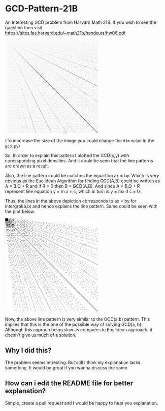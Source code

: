 # GCD-Pattern-21B
An Interesting GCD problem from Harvard Math 21B. If you wish to see the question then visit 
https://sites.fas.harvard.edu/~math21b/handouts/hw06.pdf

![alt text](https://github.com/GeVic/GCD-Pattern-21B/blob/master/gcd.png)

(To inccrease the size of the image you could change the ```dim``` value in the ```gcd.py```)

So, In order to explain this pattern I plotted the GCD(x,y) with coressponding pixel densities.
And it could be seen that the line patterns are drawn as a result. 

Also, the line pattern could be matches the equartion ax = by. Which is very obvious as the 
Euclidean Algorithm for finding GCD(A,B) could be written as A = B.Q + R and if R = 0 then B = GCD(A,B).
And since A = B.Q + R represent line equation y = m.x + c, which in turn is y = mx if c = 0.

Thus, the lines in the above depiction corresponds to ax = by for intergral(a,b) and hence explains the line pattern.
Same could be seen with the plot below.

![alt text](https://github.com/GeVic/GCD-Pattern-21B/blob/master/line.png)

Now, the above line pattern is very similar to the GCD(a,b) pattern. This implies that this is the one of the possible way 
of solving GCD(a, b). Although this approch being slow as compares to Euclidean approach, it doesn't give us much of 
a solution.

## Why I did this?
The problem seems intresting. But still I think my explanation lacks something. It would be great if you wanna discuss 
the same.

## How can i edit the README file for better explanation?
Simple, create a pull request and I would be happy to hear you explanation.
